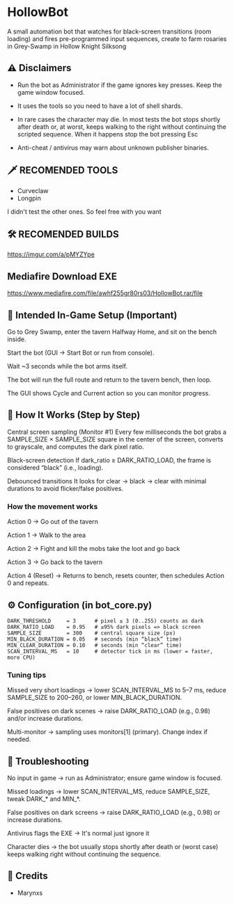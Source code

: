 # HollowBot

A small automation bot that watches for black-screen transitions (room loading) and fires pre-programmed input sequences, create to farm rosaries in Grey-Swamp in Hollow Knight Silksong

## ⚠️ Disclaimers

- Run the bot as Administrator if the game ignores key presses. Keep the game window focused.

- It uses the tools so you need to have a lot of shell shards.

- In rare cases the character may die. In most tests the bot stops shortly after death or, at worst, keeps walking to the right without continuing the scripted sequence. When it happens stop the bot pressing Esc

- Anti-cheat / antivirus may warn about unknown publisher binaries.

## 🗡️ RECOMENDED TOOLS 

- Curveclaw
- Longpin

I didn't test the other ones. So feel free with you want 

## 🛠 RECOMENDED BUILDS

https://imgur.com/a/pMYZYpe

## Mediafire Download EXE

https://www.mediafire.com/file/awhf255gr80rs03/HollowBot.rar/file


## 🎯 Intended In-Game Setup (Important)

Go to Grey Swamp, enter the tavern Halfway Home, and sit on the bench inside.

Start the bot (GUI → Start Bot or run from console).

Wait ~3 seconds while the bot arms itself.

The bot will run the full route and return to the tavern bench, then loop.

The GUI shows Cycle and Current action so you can monitor progress.

## 🧠 How It Works (Step by Step)

Central screen sampling (Monitor #1)
Every few milliseconds the bot grabs a SAMPLE_SIZE × SAMPLE_SIZE square in the center of the screen, converts to grayscale, and computes the dark pixel ratio.

Black-screen detection
If dark_ratio ≥ DARK_RATIO_LOAD, the frame is considered “black” (i.e., loading).

Debounced transitions
It looks for clear → black → clear with minimal durations to avoid flicker/false positives.

### How the movement works

Action 0 → Go out of the tavern

Action 1 → Walk to the area 

Action 2 → Fight and kill the mobs take the loot and go back

Action 3 → Go back to the tavern

Action 4 (Reset) → Returns to bench, resets counter, then schedules Action 0 and repeats.


## ⚙️ Configuration (in bot_core.py)
```
DARK_THRESHOLD     = 3      # pixel ≤ 3 (0..255) counts as dark
DARK_RATIO_LOAD    = 0.95   # ≥95% dark pixels => black screen
SAMPLE_SIZE        = 300    # central square size (px)
MIN_BLACK_DURATION = 0.05   # seconds (min “black” time)
MIN_CLEAR_DURATION = 0.10   # seconds (min “clear” time)
SCAN_INTERVAL_MS   = 10     # detector tick in ms (lower = faster, more CPU)
``` 
### Tuning tips

Missed very short loadings → lower SCAN_INTERVAL_MS to 5–7 ms, reduce SAMPLE_SIZE to 200–260, or lower MIN_BLACK_DURATION.

False positives on dark scenes → raise DARK_RATIO_LOAD (e.g., 0.98) and/or increase durations.

Multi-monitor → sampling uses monitors[1] (primary). Change index if needed.

## 🔧 Troubleshooting

No input in game → run as Administrator; ensure game window is focused.

Missed loadings → lower SCAN_INTERVAL_MS, reduce SAMPLE_SIZE, tweak DARK_* and MIN_*.

False positives on dark screens → raise DARK_RATIO_LOAD (e.g., 0.98) or increase durations.

Antivirus flags the EXE → It's normal just ignore it

Character dies → the bot usually stops shortly after death or (worst case) keeps walking right without continuing the sequence.

## 🙌 Credits
- Marynxs



